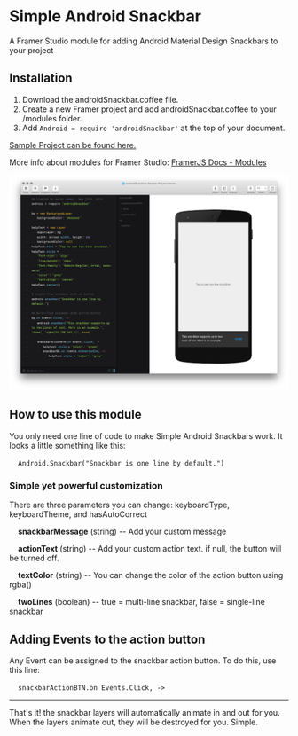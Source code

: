 # Simple Android Snackbar
A Framer Studio module for adding Android Material Design Snackbars to your project

## Installation

1. Download the androidSnackbar.coffee file.
2. Create a new Framer project and add androidSnackbar.coffee to your /modules folder.
3. Add `Android = require 'androidSnackbar'` at the top of your document.

[Sample Project can be found here.](http://share.framerjs.com/ambwyc922b0m/)

More info about modules for Framer Studio: [FramerJS Docs - Modules](http://framerjs.com/docs/#modules)

![TextLayer](https://raw.githubusercontent.com/imaaronjames/Simple-Android-Snackbar/master/androidSnackbar-Sample-Project.framer/images/sample-code.png)

## How to use this module
You only need one line of code to make Simple Android Snackbars work. It looks a little something like this:

&nbsp;&nbsp;&nbsp;&nbsp;`Android.Snackbar("Snackbar is one line by default.")`

### Simple yet powerful customization
There are three parameters you can change: keyboardType, keyboardTheme, and hasAutoCorrect

&nbsp;&nbsp;&nbsp;&nbsp;**snackbarMessage** (string) -- Add your custom message

&nbsp;&nbsp;&nbsp;&nbsp;**actionText** (string) -- Add your custom action text. if null, the button will be turned off.

&nbsp;&nbsp;&nbsp;&nbsp;**textColor** (string) -- You can change the color of the action button using rgba()

&nbsp;&nbsp;&nbsp;&nbsp;**twoLines** (boolean) -- true = multi-line snackbar, false = single-line snackbar

## Adding Events to the action button
Any Event can be assigned to the snackbar action button. To do this, use this line:

&nbsp;&nbsp;&nbsp;&nbsp;`snackbarActionBTN.on Events.Click, ->`

___
That's it! the snackbar layers will automatically animate in and out for you. When the layers animate out, they will be destroyed for you. Simple.

